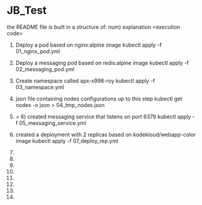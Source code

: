 # JB_Test
the README file is built in a structure of:
num) explanation
\<execution code\>


1) Deploy a pod based on nginx:alpine image
kubectl apply -f 01_nginx_pod.yml

2) Deploy a messaging pod based on redis:alpine image
kubectl apply -f 02_messaging_pod.yml

3) Create namespace called apx-x998-roy
kubectl apply -f 03_namespace.yml

4) json file containing nodes configurations up to this step
kubectl get nodes -o json > 04_tmp_nodes.json

5) = 6) created messaging service that listens on port 6379
kubectl apply -f 05_messaging_service.yml

7) created a deployment with 2 replicas based on kodekloud/webapp-color image
kubectl apply -f 07_deploy_rep.yml

8) 
9) 
10) 
11) 
12) 
13) 
14) 
15) 




